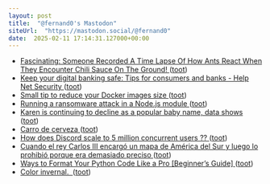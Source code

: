 ```yaml
---
layout: post
title:  "@fernand0's Mastodon"
siteUrl:  "https://mastodon.social/@fernand0"
date:  2025-02-11 17:14:31.127000+00:00
---
```

*  [Fascinating: Someone Recorded A Time Lapse Of How Ants React When They Encounter Chili Sauce On The Ground! ](https://worldstar.com/videos/wshh777VWiH1EcxDb2VW/fascinating-someone-recorded-a-time-lapse-of-how-ants-react-when-they-encounter-chili-sauce-on-the-ground#comment) ([toot](https://mastodon.social/@fernand0/113986376245142652))
*  [Keep your digital banking safe: Tips for consumers and banks - Help Net Security ](https://www.helpnetsecurity.com/2022/04/27/digital-banking-security/?ref=refin) ([toot](https://mastodon.social/@fernand0/113986110647107150))
*  [Small tip to reduce your Docker images size ](https://dev.to/a_chris/small-tip-to-shrink-your-docker-images-size-57i) ([toot](https://mastodon.social/@fernand0/113985897599422873))
*  [Running a ransomware attack in a Node.js module ](https://dev.to/devdevcharlie/running-a-ransomware-attack-in-a-nodejs-module-4hg) ([toot](https://mastodon.social/@fernand0/113985215768376130))
*  [Karen is continuing to decline as a popular baby name, data shows ](https://www.the-independent.com/life-style/karen-name-haircut-white-meme-b1857737.htm) ([toot](https://mastodon.social/@fernand0/113984980716582799))
*  [Carro de cerveza ](https://www.flickr.com/photos/fernand0/54315269537) ([toot](https://mastodon.social/@fernand0/113984759630567828))
*  [How does Discord scale to 5 million concurrent users ?? ](https://sukhadanand.medium.com/how-does-discord-scale-to-5-million-concurrent-users-ed0874063f) ([toot](https://mastodon.social/@fernand0/113984682847704049))
*  [Cuando el rey Carlos III encargó un mapa de América del Sur y luego lo prohibió porque era demasiado preciso ](https://www.xataka.com/magnet/cuando-el-rey-carlos-iii-encargo-un-mapa-de-america-del-sur-y-luego-lo-prohibio-porque-era-demasiado-precis) ([toot](https://mastodon.social/@fernand0/113984451875542253))
*  [Ways to Format Your Python Code Like a Pro [Beginner’s Guide] ](https://code.likeagirl.io/ways-to-format-your-python-code-like-a-pro-beginners-guide-34e0c0929a0) ([toot](https://mastodon.social/@fernand0/113982857248716805))
*  [Color invernal.  ](https://avecesunafoto.wordpress.com/2025/02/10/color-invernal) ([toot](https://mastodon.social/@fernand0/113981067048875146))
